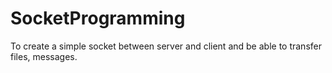 # SocketProgramming
To create a simple socket between server and client and be able to transfer files, messages. 
